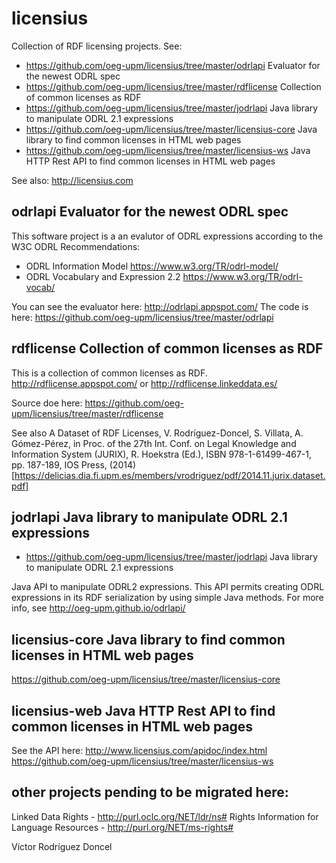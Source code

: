 # licensius
Collection of RDF licensing projects. See: 
- https://github.com/oeg-upm/licensius/tree/master/odrlapi Evaluator for the newest ODRL spec
- https://github.com/oeg-upm/licensius/tree/master/rdflicense Collection of common licenses as RDF
- https://github.com/oeg-upm/licensius/tree/master/jodrlapi Java library to manipulate ODRL 2.1 expressions
- https://github.com/oeg-upm/licensius/tree/master/licensius-core Java library to find common licenses in HTML web pages
- https://github.com/oeg-upm/licensius/tree/master/licensius-ws Java HTTP Rest API to find common licenses in HTML web pages

See also: http://licensius.com


## odrlapi Evaluator for the newest ODRL spec

This software project is a an evalutor of ODRL expressions according to the W3C ODRL Recommendations:

- ODRL Information Model https://www.w3.org/TR/odrl-model/
- ODRL Vocabulary and Expression 2.2 https://www.w3.org/TR/odrl-vocab/

You can see the evaluator here: http://odrlapi.appspot.com/
The code is here: https://github.com/oeg-upm/licensius/tree/master/odrlapi 

## rdflicense Collection of common licenses as RDF

This is a collection of common licenses as RDF. 
http://rdflicense.appspot.com/ or http://rdflicense.linkeddata.es/

Source doe here: https://github.com/oeg-upm/licensius/tree/master/rdflicense

See also 
A Dataset of RDF Licenses, V. Rodríguez-Doncel, S. Villata, A. Gómez-Pérez, in Proc. of the 27th Int. Conf. on Legal Knowledge and Information System (JURIX), R. Hoekstra (Ed.), ISBN 978-1-61499-467-1, pp. 187-189, IOS Press, (2014) [https://delicias.dia.fi.upm.es/members/vrodriguez/pdf/2014.11.jurix.dataset.pdf]


## jodrlapi Java library to manipulate ODRL 2.1 expressions

- https://github.com/oeg-upm/licensius/tree/master/jodrlapi Java library to manipulate ODRL 2.1 expressions

Java API to manipulate ODRL2 expressions.
This API permits creating ODRL expressions in its RDF serialization by using simple Java methods.
For more info, see http://oeg-upm.github.io/odrlapi/

## licensius-core Java library to find common licenses in HTML web pages

https://github.com/oeg-upm/licensius/tree/master/licensius-core

## licensius-web Java HTTP Rest API to find common licenses in HTML web pages

See the API here: http://www.licensius.com/apidoc/index.html
https://github.com/oeg-upm/licensius/tree/master/licensius-ws 

## other projects pending to be migrated here:
Linked Data Rights - http://purl.oclc.org/NET/ldr/ns#
Rights Information for Language Resources - http://purl.org/NET/ms-rights#



Víctor Rodríguez Doncel 
